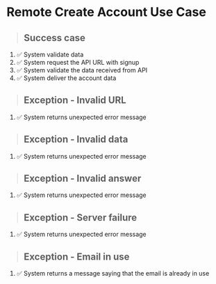 # Remote Create Account Use Case

> ## Success case
1. ✅ System validate data
2. ✅ System request the API URL with signup
3. ✅ System validate the data received from API
4. ✅ System deliver the account data

> ## Exception - Invalid URL
1. ✅ System returns unexpected error message

> ## Exception - Invalid data
1. ✅ System returns unexpected error message

> ## Exception - Invalid answer
1. ✅ System returns unexpected error message

> ## Exception - Server failure
1. ✅ System returns unexpected error message

> ## Exception - Email in use
1. ✅ System returns a message saying that the email is already in use
